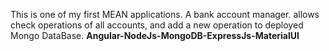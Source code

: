This is one of my first MEAN applications. 
A bank account manager. allows check operations of all accounts, and add a new operation to deployed Mongo DataBase.
**Angular-NodeJs-MongoDB-ExpressJs-MaterialUI**